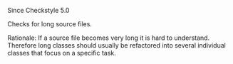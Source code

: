 Since Checkstyle 5.0

Checks for long source files.

Rationale: If a source file becomes very long it is hard to understand. Therefore long classes should usually be refactored into several individual classes that focus on a specific task.